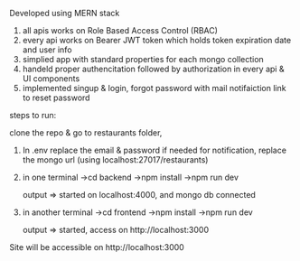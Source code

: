 Developed using MERN stack

1. all apis works on Role Based Access Control (RBAC)
2. every api works on Bearer JWT token which holds token expiration date and user info
3. simplied app with standard properties for each mongo collection
4. handeld proper authencitation followed by authorization in every api & UI components
5. implemented singup & login, forgot password with mail notifaiction link to reset password

steps to run:

clone the repo & go to restaurants folder,
1. In .env replace the email & password if needed for notification, replace the mongo url (using localhost:27017/restaurants)

2. in one terminal
   ->cd backend
   ->npm install
   ->npm run dev

   output => started on localhost:4000, and mongo db connected

3. in another terminal
   ->cd frontend
   ->npm install
   ->npm run dev

   output => started, access on http://localhost:3000


Site will be accessible on http://localhost:3000
